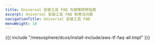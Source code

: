 ```yaml
---
title: Universal 安装工具 FAQ 与故障排除指南
excerpt: Universal 安装工具 FAQ 和常见问题
navigationTitle: Universal 安装工具 FAQ
menuWeight: 10
---
```


{{{ include "/mesosphere/dcos/install-include/aws-tf-faq-all.tmpl" }}}
